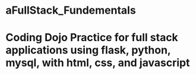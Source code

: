 # aFullStack_Fundementals
# Coding Dojo Practice for full stack applications using flask, python, mysql, with html, css, and javascript